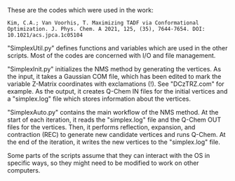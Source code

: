 These are the codes which were used in the work:

    Kim, C.A.; Van Voorhis, T. Maximizing TADF via Conformational Optimization. J. Phys. Chem. A 2021, 125, (35), 7644-7654. DOI: 10.1021/acs.jpca.1c05104

"SimplexUtil.py" defines functions and variables which are used in the other scripts. Most of the codes are concerned with I/O and file management.

"SimplexInit.py" initializes the NMS method by generating the vertices. As the input, it takes a Gaussian COM file, which has been edited to mark the variable Z-Matrix coordinates with exclamations (!). See "DCzTRZ.com" for example. As the output, it creates Q-Chem IN files for the initial vertices and a "simplex.log" file which stores information about the vertices.

"SimplexAuto.py" contains the main workflow of the NMS method. At the start of each iteration, it reads the "simplex.log" file and the Q-Chem OUT files for the vertices. Then, it performs reflection, expansion, and contraction (REC) to generate new candidate vertices and runs Q-Chem. At the end of the iteration, it writes the new vertices to the "simplex.log" file.

Some parts of the scripts assume that they can interact with the OS in specific ways, so they might need to be modified to work on other computers.
